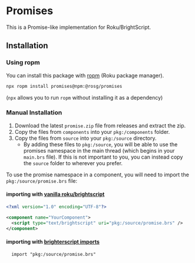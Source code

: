 
# Promises

This is a Promise-like implementation for Roku/BrightScript.

## Installation

### Using ropm

You can install this package with [ropm](https://www.npmjs.com/package/ropm) (Roku package manager).

```bash
npx ropm install promises@npm:@rosg/promises
```

(`npx` allows you to run `ropm` without installing it as a dependency)

### Manual Installation

1. Download the latest `promise.zip` file from releases and extract the zip.
2. Copy the files from `components` into your `pkg:/components` folder.
3. Copy the files from `source` into your `pkg:/source` directory.
    - By adding these files to `pkg:/source`, you will be able to use the promises namespace in the main thread (which begins in your `main.brs` file). If this is not important to you, you can instead copy the `source` folder to wherever you prefer.

To use the promise namespace in a component, you will need to import the `pkg:/source/promise.brs` file:

#### importing with [vanilla roku/brightscript](https://developer.roku.com/en-ca/docs/references/scenegraph/xml-elements/script.md)

```xml
<?xml version="1.0" encoding="UTF-8"?>

<component name="YourComponent">
  <script type="text/brightscript" uri="pkg:/source/promise.brs" />
</component>
```

#### importing with [brighterscript imports](https://github.com/rokucommunity/brighterscript/blob/master/docs/imports.md)

```brightscript
  import "pkg:/source/promise.brs"
```
